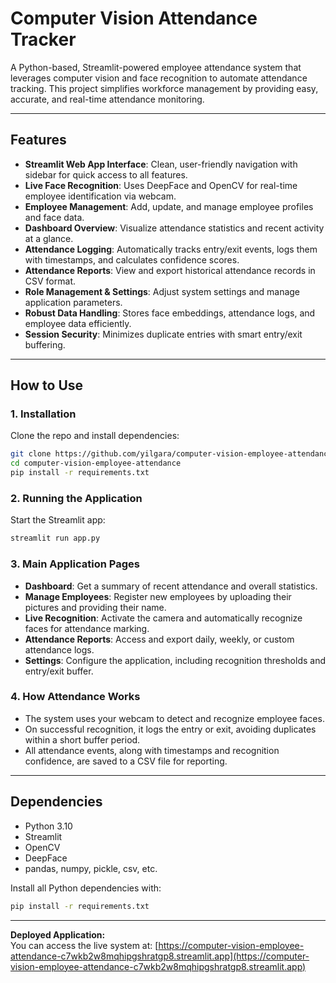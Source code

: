 # Computer Vision Attendance Tracker

A Python-based, Streamlit-powered employee attendance system that leverages computer vision and face recognition to automate attendance tracking. This project simplifies workforce management by providing easy, accurate, and real-time attendance monitoring.

---

## Features

- **Streamlit Web App Interface**: Clean, user-friendly navigation with sidebar for quick access to all features.
- **Live Face Recognition**: Uses DeepFace and OpenCV for real-time employee identification via webcam.
- **Employee Management**: Add, update, and manage employee profiles and face data.
- **Dashboard Overview**: Visualize attendance statistics and recent activity at a glance.
- **Attendance Logging**: Automatically tracks entry/exit events, logs them with timestamps, and calculates confidence scores.
- **Attendance Reports**: View and export historical attendance records in CSV format.
- **Role Management & Settings**: Adjust system settings and manage application parameters.
- **Robust Data Handling**: Stores face embeddings, attendance logs, and employee data efficiently.
- **Session Security**: Minimizes duplicate entries with smart entry/exit buffering.


---

## How to Use

### 1. Installation

Clone the repo and install dependencies:

```bash
git clone https://github.com/yilgara/computer-vision-employee-attendance.git
cd computer-vision-employee-attendance
pip install -r requirements.txt
```

### 2. Running the Application

Start the Streamlit app:

```bash
streamlit run app.py
```

### 3. Main Application Pages

- **Dashboard**: Get a summary of recent attendance and overall statistics.
- **Manage Employees**: Register new employees by uploading their pictures and providing their name.
- **Live Recognition**: Activate the camera and automatically recognize faces for attendance marking.
- **Attendance Reports**: Access and export daily, weekly, or custom attendance logs.
- **Settings**: Configure the application, including recognition thresholds and entry/exit buffer.

### 4. How Attendance Works

- The system uses your webcam to detect and recognize employee faces.
- On successful recognition, it logs the entry or exit, avoiding duplicates within a short buffer period.
- All attendance events, along with timestamps and recognition confidence, are saved to a CSV file for reporting.

---

## Dependencies

- Python 3.10
- Streamlit
- OpenCV
- DeepFace
- pandas, numpy, pickle, csv, etc.

Install all Python dependencies with:

```bash
pip install -r requirements.txt
```

---

**Deployed Application:**  
You can access the live system at: [https://computer-vision-employee-attendance-c7wkb2w8mqhipgshratgp8.streamlit.app](https://computer-vision-employee-attendance-c7wkb2w8mqhipgshratgp8.streamlit.app)

